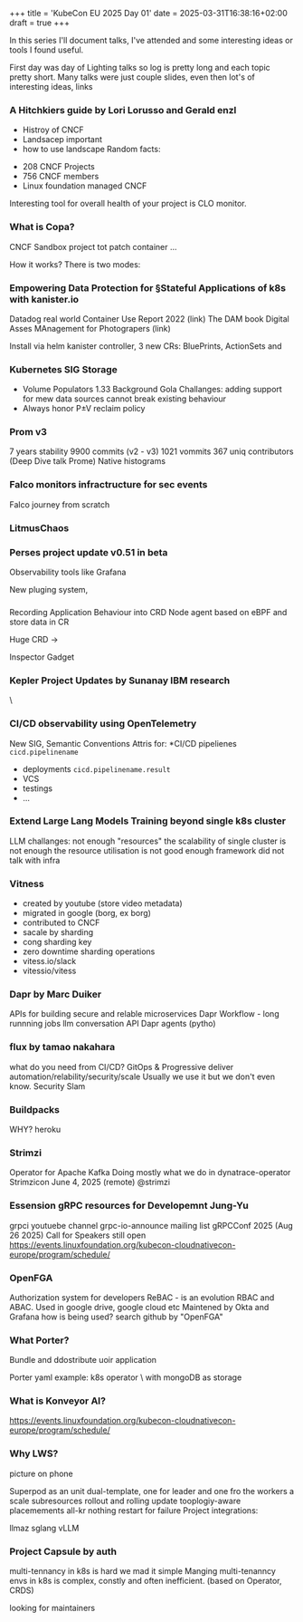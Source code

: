 +++
title = 'KubeCon EU 2025 Day 01'
date = 2025-03-31T16:38:16+02:00
draft = true
+++

In this series I'll document talks, I've attended and some interesting ideas
or tools I found useful.

First day was day of Lighting talks so log is pretty long and each topic pretty short.
Many talks were just couple slides, even then lot's of interesting ideas, links 


### A Hitchkiers guide by Lori Lorusso and Gerald enzl
* Histroy of CNCF
* Landsacep important
* how to use landscape
Random facts:
- 208 CNCF Projects
- 756 CNCF members
- Linux foundation managed CNCF

Interesting tool for  overall health of your project is CLO monitor.

### What is Copa?
CNCF Sandbox project tot patch container ... 

How it works? There is two modes: 

### Empowering Data Protection for §Stateful Applications of k8s with kanister.io

Datadog real world Container Use Report 2022 (link)
The DAM book Digital Asses MAnagement for Photograpers (link)

Install via helm kanister controller, 3 new CRs: BluePrints, ActionSets and 


### Kubernetes SIG Storage
 
* Volume Populators 1.33
Background
Gola
Challanges:
adding support for mew data sources cannot break existing behaviour
* Always honor P±V reclaim policy


### Prom v3
7 years stability
9900 commits (v2 - v3)
1021 vommits
367 uniq contributors
(Deep Dive talk Prome)
Native histograms

### Falco monitors infractructure for sec events

Falco journey from scratch


### LitmusChaos


### Perses project update v0.51 in beta
Observability tools like Grafana

New pluging system, 

### 
Recording Application Behaviour into CRD
Node agent based on eBPF and store data in CR

Huge CRD -> 

Inspector Gadget


### Kepler Project Updates by Sunanay IBM research
\


### CI/CD observability using OpenTelemetry
New SIG, Semantic Conventions
Attris for: 
*CI/CD pipelienes `cicd.pipelinename`
* deployments `cicd.pipelinename.result`
* VCS
* testings
* ... 

### Extend Large Lang Models Training beyond single k8s cluster
LLM challanges: not enough "resources"
the scalability of single cluster is not enough
the resource utilisation is not good enough
framework did not talk with infra

### Vitness
- created by youtube (store video metadata)
- migrated in google (borg, ex borg)
- contributed to CNCF
- sacale by sharding
- cong sharding key
- zero downtime sharding operations
- vitess.io/slack
- vitessio/vitess

### Dapr by Marc Duiker
APIs for building secure and relable microservices
Dapr Workflow - long runnning jobs
llm conversation API
Dapr agents (pytho)

### flux by tamao nakahara
what do you need from CI/CD?
GitOps & Progressive deliver
automation/relability/security/scale
Usually we use it but we don't even know.
Security Slam

### Buildpacks
WHY?
heroku


### Strimzi
Operator for Apache Kafka
Doing mostly what we do in dynatrace-operator
Strimzicon June 4, 2025 (remote)
@strimzi

### Essension gRPC resources for Developemnt Jung-Yu
grpci youtuebe channel
grpc-io-announce mailing list
gRPCConf 2025 (Aug 26 2025)
Call for Speakers still open
https://events.linuxfoundation.org/kubecon-cloudnativecon-europe/program/schedule/


### OpenFGA
Authorization system for developers
ReBAC - is an evolution RBAC and ABAC. Used in google drive, google cloud etc
Maintened by Okta and Grafana
how is being used?
search github by "OpenFGA" 


### What Porter?
Bundle and ddostribute uoir application

Porter yaml example:
k8s operator \ with mongoDB as storage

### What is Konveyor AI?

https://events.linuxfoundation.org/kubecon-cloudnativecon-europe/program/schedule/

### Why LWS?

picture on phone

Superpod as an unit
dual-template, one for leader and one fro the workers 
a scale subresources
rollout and rolling update
tooplogiy-aware placemements
all-kr nothing restart for failure 
Project integrations:

llmaz
sglang
vLLM


### Project Capsule by auth

multi-tennancy in k8s is hard we mad it simple
Manging multi-tenanncy envs in k8s is complex, constly and often inefficient.
(based on Operator, CRDS)

looking for maintainers
